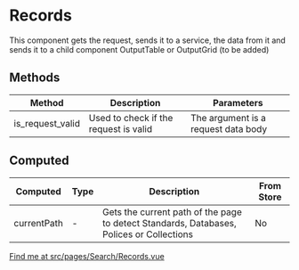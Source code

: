 # Records

This component gets the request, sends it to a service, the data from it and sends it to a child component OutputTable or OutputGrid (to be added)

## Methods

<!-- @vuese:Records:methods:start -->

|Method|Description|Parameters|
|---|---|---|
|is_request_valid|Used to check if the request is valid|The argument is a request data body|

<!-- @vuese:Records:methods:end -->

## Computed

<!-- @vuese:Records:computed:start -->

|Computed|Type|Description|From Store|
|---|---|---|---|
|currentPath|-|Gets the current path of the page to detect Standards, Databases, Polices or Collections|No|

<!-- @vuese:Records:computed:end -->

[Find me at src/pages/Search/Records.vue](https://github.com/FAIRsharing/fairsharing.github.io/tree/workflowTest/src/pages/Search/Records.vue)